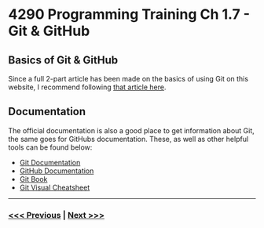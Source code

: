 # 4290 Programming Training Ch 1.7 - Git & GitHub
## Basics of Git & GitHub
Since a full 2-part article has been made on the basics of using Git on this website, I recommend following [that article here](/guides/git_part_1.md).

## Documentation
The official documentation is also a good place to get information about Git, the same goes for GitHubs documentation. These, as well as other helpful tools can be found below:
- [Git Documentation](https://git-scm.com/docs)
- [GitHub Documentation](https://docs.github.com/en)
- [Git Book](https://git-scm.com/book/en/v2)
- [Git Visual Cheatsheet](https://ndpsoftware.com/git-cheatsheet.html#loc=index;)

---

### [<<< Previous](./6_object_oriented_basics.md) | [Next >>>](./8_for_while_loops.md)